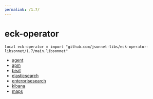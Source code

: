 ```yaml
---
permalink: /1.7/
---
```


# eck-operator

```jsonnet
local eck-operator = import "github.com/jsonnet-libs/eck-operator-libsonnet/1.7/main.libsonnet"
```



* [agent](agent/index.md)
* [apm](apm/index.md)
* [beat](beat/index.md)
* [elasticsearch](elasticsearch/index.md)
* [enterprisesearch](enterprisesearch/index.md)
* [kibana](kibana/index.md)
* [maps](maps/index.md)